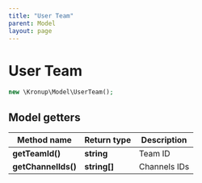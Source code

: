 ```yaml
---
title: "User Team"
parent: Model
layout: page
---
```


# User Team

```php
new \Kronup\Model\UserTeam();
```

## Model getters

Method name | Return type | Description
------------ | ------------- | -------------
**getTeamId()** | **string** | Team ID
**getChannelIds()** | **string[]** | Channels IDs

